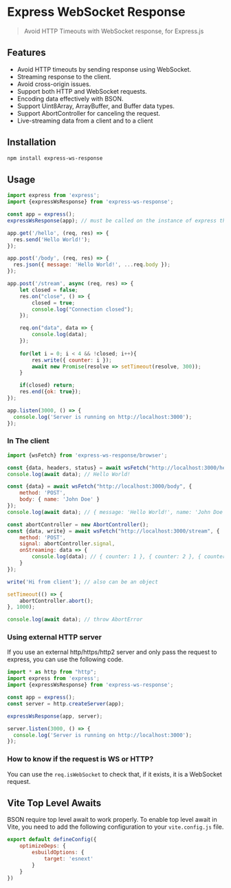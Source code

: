# Express WebSocket Response

> Avoid HTTP Timeouts with WebSocket response, for Express.js

## Features
- Avoid HTTP timeouts by sending response using WebSocket.
- Streaming response to the client.
- Avoid cross-origin issues.
- Support both HTTP and WebSocket requests.
- Encoding data effectively with BSON.
- Support Uint8Array, ArrayBuffer, and Buffer data types.
- Support AbortController for canceling the request.
- Live-streaming data from a client and to a client

## Installation
```bash
npm install express-ws-response
```

## Usage
```javascript
import express from 'express';
import {expressWsResponse} from 'express-ws-response';

const app = express();
expressWsResponse(app); // must be called on the instance of express that open the port (e.g: "app.listen). Can not be called on express sub-router.

app.get('/hello', (req, res) => {
  res.send('Hello World!');
});

app.post('/body', (req, res) => {
  res.json({ message: 'Hello World!', ...req.body });
});

app.post('/stream', async (req, res) => {
    let closed = false;
    res.on("close", () => {
        closed = true;
        console.log("Connection closed");
    });

    req.on("data", data => {
        console.log(data);
    });
    
    for(let i = 0; i < 4 && !closed; i++){
        res.write({ counter: i });
        await new Promise(resolve => setTimeout(resolve, 300));
    }

    if(closed) return;
    res.end({ok: true});
});

app.listen(3000, () => {
  console.log('Server is running on http://localhost:3000');
});
```

### In The client

```javascript
import {wsFetch} from 'express-ws-response/browser';

const {data, headers, status} = await wsFetch("http://localhost:3000/hello");
console.log(await data); // Hello World!

const {data} = await wsFetch("http://localhost:3000/body", {
    method: 'POST',
    body: { name: 'John Doe' }
});
console.log(await data); // { message: 'Hello World!', name: 'John Doe' }

const abortController = new AbortController();
const {data, write} = await wsFetch("http://localhost:3000/stream", {
    method: 'POST',
    signal: abortController.signal,
    onStreaming: data => {
        console.log(data); // { counter: 1 }, { counter: 2 }, { counter: 3 }
    }
});

write('Hi from client'); // also can be an object

setTimeout(() => {
    abortController.abort();
}, 1000);

console.log(await data); // throw AbortError
```

### Using external HTTP server

If you use an external http/https/http2 server and only pass the request to express, you can use the following code.
```javascript
import * as http from "http";
import express from 'express';
import {expressWsResponse} from 'express-ws-response';

const app = express();
const server = http.createServer(app);

expressWsResponse(app, server);

server.listen(3000, () => {
  console.log('Server is running on http://localhost:3000');
});
```


### How to know if the request is WS or HTTP?

You can use the `req.isWebSocket` to check that, if it exists, it is a WebSocket request.

## Vite Top Level Awaits
BSON require top level await to work properly. 
To enable top level await in Vite, you need to add the following configuration to your `vite.config.js` file.

```javascript
export default defineConfig({
    optimizeDeps: {
        esbuildOptions: {
            target: 'esnext'
        }
    }
})
```

